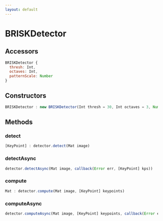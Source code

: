 ```yaml
---
layout: default
---
```


# BRISKDetector

## Accessors
``` javascript
BRISKDetector {
  thresh: Int,
  octaves: Int,
  patternScale: Number
}
```

<a name="constructors"></a>

## Constructors
``` javascript
BRISKDetector : new BRISKDetector(Int thresh = 30, Int octaves = 3, Number patternScale = 1.0)
```
## Methods

<a name="detect"></a>

### detect
``` javascript
[KeyPoint] : detector.detect(Mat image)
```

<a name="detectAsync"></a>

### detectAsync
``` javascript
detector.detectAsync(Mat image, callback(Error err, [KeyPoint] kps))
```

<a name="compute"></a>

### compute
``` javascript
Mat : detector.compute(Mat image, [KeyPoint] keypoints)
```

<a name="computeAsync"></a>

### computeAsync
``` javascript
detector.computeAsync(Mat image, [KeyPoint] keypoints, callback(Error err, Mat descriptors))
```